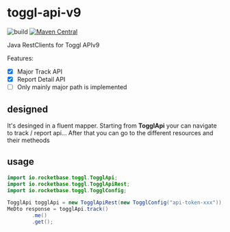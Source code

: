 # toggl-api-v9

![build](https://github.com/rocketbase-io/toggl-api-v9/actions/workflows/ci.yml/badge.svg)
[![Maven Central](https://badgen.net/maven/v/maven-central/io.rocketbase.toggl/toggl-api-v9)](https://mvnrepository.com/artifact/io.rocketbase.toggl/toggl-api-v9)

Java RestClients for Toggl APIv9

Features:

- [X] Major Track API
- [X] Report Detail API
- [ ] Only mainly major path is implemented

## designed

It's desinged in a fluent mapper. Starting from **TogglApi** your can navigate to track / report api... After that you
can go to the different resources and their metheods

## usage

````java
import io.rocketbase.toggl.TogglApi;
import io.rocketbase.toggl.TogglApiRest;
import io.rocketbase.toggl.TogglConfig;

TogglApi togglApi = new TogglApiRest(new TogglConfig("api-token-xxx"));
MeDto response = togglApi.track()
        .me()
        .get();
````
